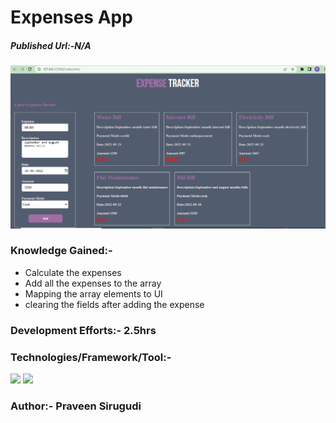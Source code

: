 # Expenses App

##### Published Url:-N/A


<img src="https://github.com/sirugudipraveen3637/Expensetracker/blob/main/expenses.png" height="50%" width="100%"/>


### Knowledge Gained:-

  - Calculate the expenses
  - Add all the expenses to the array
  - Mapping the array elements to UI
  - clearing the fields after adding the expense

  
  
### Development Efforts:- 2.5hrs
  
### Technologies/Framework/Tool:-
<span>

<img src="https://img.shields.io/badge/-Java%20Script-yellowgreen"/>
<img src="https://img.shields.io/badge/-HTML-blue"/>
</span>


### Author:- <b>Praveen Sirugudi<b>


